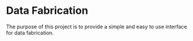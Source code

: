 # Data Fabrication
The purpose of this project is to provide a simple and easy to use interface for data fabrication.
